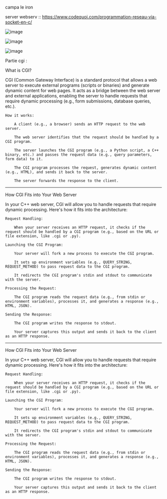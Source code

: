 campa le iron

server webserv :: https://www.codequoi.com/programmation-reseau-via-socket-en-c/

![image](https://github.com/user-attachments/assets/643bcfe5-b4d9-49ff-a9cc-4e69a49bf567)

![image](https://github.com/user-attachments/assets/3c283bd1-7461-4fad-82a5-a8df3b029e0a)

![image](https://github.com/user-attachments/assets/66378fed-aca2-485d-a197-c5ba6c2dad1a)

Partie cgi : 

What is CGI?

CGI (Common Gateway Interface) is a standard protocol that allows a web server to execute external programs (scripts or binaries) and generate dynamic content for web pages. It acts as a bridge between the web server and external applications, enabling the server to handle requests that require dynamic processing (e.g., form submissions, database queries, etc.).

    How it works:

        A client (e.g., a browser) sends an HTTP request to the web server.

        The web server identifies that the request should be handled by a CGI program.

        The server launches the CGI program (e.g., a Python script, a C++ binary, etc.) and passes the request data (e.g., query parameters, form data) to it.

        The CGI program processes the request, generates dynamic content (e.g., HTML), and sends it back to the server.

        The server forwards the response to the client.

---------------------------------------------------------------------------------------------------------------------------
How CGI Fits into Your Web Server

In your C++ web server, CGI will allow you to handle requests that require dynamic processing. Here's how it fits into the architecture:

    Request Handling:

        When your server receives an HTTP request, it checks if the request should be handled by a CGI program (e.g., based on the URL or file extension, like .cgi or .py).

    Launching the CGI Program:

        Your server will fork a new process to execute the CGI program.

        It sets up environment variables (e.g., QUERY_STRING, REQUEST_METHOD) to pass request data to the CGI program.

        It redirects the CGI program's stdin and stdout to communicate with the server.

    Processing the Request:

        The CGI program reads the request data (e.g., from stdin or environment variables), processes it, and generates a response (e.g., HTML, JSON).

    Sending the Response:

        The CGI program writes the response to stdout.

        Your server captures this output and sends it back to the client as an HTTP response.

---------------------------------------------------------------------------------------------------------------------------


How CGI Fits into Your Web Server

In your C++ web server, CGI will allow you to handle requests that require dynamic processing. Here's how it fits into the architecture:

    Request Handling:

        When your server receives an HTTP request, it checks if the request should be handled by a CGI program (e.g., based on the URL or file extension, like .cgi or .py).

    Launching the CGI Program:

        Your server will fork a new process to execute the CGI program.

        It sets up environment variables (e.g., QUERY_STRING, REQUEST_METHOD) to pass request data to the CGI program.

        It redirects the CGI program's stdin and stdout to communicate with the server.

    Processing the Request:

        The CGI program reads the request data (e.g., from stdin or environment variables), processes it, and generates a response (e.g., HTML, JSON).

    Sending the Response:

        The CGI program writes the response to stdout.

        Your server captures this output and sends it back to the client as an HTTP response.
